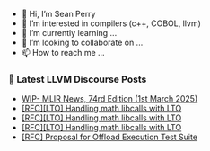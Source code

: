 - 👋 Hi, I’m Sean Perry
- 👀 I’m interested in compilers (c++, COBOL, llvm)
- 🌱 I’m currently learning ...
- 💞️ I’m looking to collaborate on ...
- 📫 How to reach me ...

<!---
s66perry/s66perry is a ✨ special ✨ repository because its `README.md` (this file) appears on your GitHub profile.
You can click the Preview link to take a look at your changes.
--->
### 📕 Latest LLVM Discourse Posts

<!-- DISCOURSE-LLVM:START -->
- [WIP- MLIR News, 74rd Edition &lpar;1st March 2025&rpar;](https://discourse.llvm.org/t/wip-mlir-news-74rd-edition-1st-march-2025/84893#post_1)
- [[RFC][LTO] Handling math libcalls with LTO](https://discourse.llvm.org/t/rfc-lto-handling-math-libcalls-with-lto/84884#post_6)
- [[RFC][LTO] Handling math libcalls with LTO](https://discourse.llvm.org/t/rfc-lto-handling-math-libcalls-with-lto/84884#post_5)
- [[RFC][LTO] Handling math libcalls with LTO](https://discourse.llvm.org/t/rfc-lto-handling-math-libcalls-with-lto/84884#post_4)
- [[RFC] Proposal for Offload Execution Test Suite](https://discourse.llvm.org/t/rfc-proposal-for-offload-execution-test-suite/83947#post_8)
<!-- DISCOURSE-LLVM:END -->
